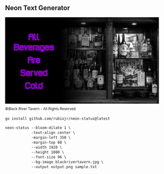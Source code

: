 ## Neon Text Generator

![](sample.png)
<sub>©Black River Tavern - All Rights Reserved<sub>


```
go install github.com/rubiojr/neon-status@latest
```

```
neon-status --bloom-dilate 1 \
            -text-align center \
            -margin-left 350 \
            -margin-top 80 \
            --width 1920 \
            --height 1080 \
            --font-size 96 \
            --bg-image blackrivertavern.jpg \
            --output output.png sample.txt
```
